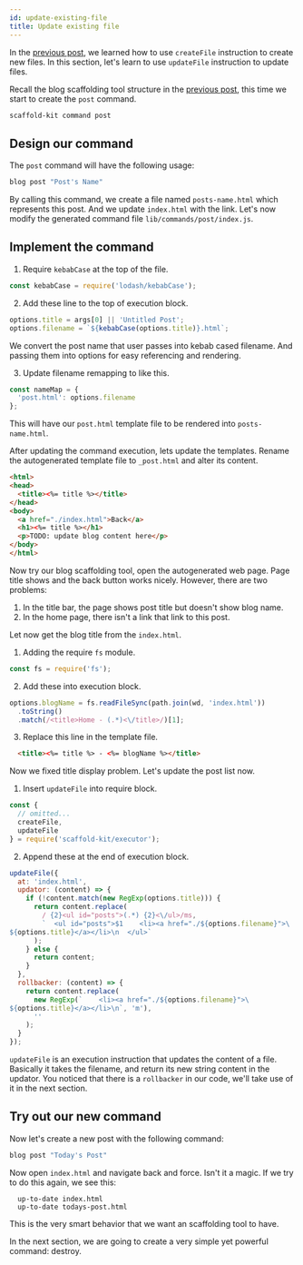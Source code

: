 ```yaml
---
id: update-existing-file
title: Update existing file
---
```


In the [previous post](create-first-command.md), we learned how to use
`createFile` instruction to create new files. In this section, let's learn to
use `updateFile` instruction to update files.

Recall the blog scaffolding tool structure in the
[previous post](create-first-command.md), this time we start to create the
`post` command.

```bash
scaffold-kit command post
```

## Design our command

The `post` command will have the following usage:

```bash
blog post "Post's Name"
```

By calling this command, we create a file named `posts-name.html` which
represents this post. And we update `index.html` with the link. Let's
now modify the generated command file `lib/commands/post/index.js`.

## Implement the command

1. Require `kebabCase` at the top of the file.

```js
const kebabCase = require('lodash/kebabCase');
```

2. Add these line to the top of execution block.

```js
options.title = args[0] || 'Untitled Post';
options.filename = `${kebabCase(options.title)}.html`;
```

We convert the post name that user passes into kebab cased filename. And
passing them into options for easy referencing and rendering.

3. Update filename remapping to like this.

```js
const nameMap = {
  'post.html': options.filename
};
```

This will have our `post.html` template file to be rendered into
`posts-name.html`.

After updating the command execution, lets update the templates. Rename the
autogenerated template file to `_post.html` and alter its content.

```html
<html>
<head>
  <title><%= title %></title>
</head>
<body>
  <a href="./index.html">Back</a>
  <h1><%= title %></h1>
  <p>TODO: update blog content here</p>
</body>
</html>
```

Now try our blog scaffolding tool, open the autogenerated web page. Page title
shows and the back button works nicely. However, there are two problems:

1. In the title bar, the page shows post title but doesn't show blog name.
2. In the home page, there isn't a link that link to this post.

Let now get the blog title from the `index.html`.

1. Adding the require `fs` module.

```js
const fs = require('fs');
```

2. Add these into execution block.

```js
options.blogName = fs.readFileSync(path.join(wd, 'index.html'))
  .toString()
  .match(/<title>Home - (.*)<\/title>/)[1];
```

3. Replace this line in the template file.

```html
  <title><%= title %> - <%= blogName %></title>
```

Now we fixed title display problem. Let's update the post list now.

1. Insert `updateFile` into require block.

```js
const {
  // omitted...
  createFile,
  updateFile
} = require('scaffold-kit/executor');
```

2. Append these at the end of execution block.

```js
updateFile({
  at: 'index.html',
  updator: (content) => {
    if (!content.match(new RegExp(options.title))) {
      return content.replace(
        / {2}<ul id="posts">(.*) {2}<\/ul>/ms,
        `  <ul id="posts">$1    <li><a href="./${options.filename}">\
${options.title}</a></li>\n  </ul>`
      );
    } else {
      return content;
    }
  },
  rollbacker: (content) => {
    return content.replace(
      new RegExp(`    <li><a href="./${options.filename}">\
${options.title}</a></li>\n`, 'm'),
      ''
    );
  }
});
```

`updateFile` is an execution instruction that updates the content of a file.
Basically it takes the filename, and return its new string content in the
updator. You noticed that there is a `rollbacker` in our code, we'll take use of
it in the next section.

## Try out our new command

Now let's create a new post with the following command:

```bash
blog post "Today's Post"
```

Now open `index.html` and navigate back and force. Isn't it a magic. If we try
to do this again, we see this:

```text
  up-to-date index.html
  up-to-date todays-post.html
```

This is the very smart behavior that we want an scaffolding tool to have.

In the next section, we are going to create a very simple yet powerful command:
destroy.

